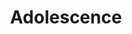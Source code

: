 ---
title: "Adolescence"
year: 2025
rating: 3
stars: "★★★"
liked: false
rewatched: false
permalink: "adolescence-2025"
watched_on: 2025-05-29
---